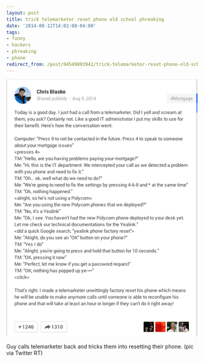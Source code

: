 ```yaml
---
layout: post
title: trick telemarketer reset phone old school phreaking
date: '2014-08-12T14:02:08-04:00'
tags:
- funny
- hackers
- phreaking
- phone
redirect_from: /post/94549893942/trick-telemarketer-reset-phone-old-school-phreaking
---
```

 ![](/images/tumblr_na76syPlsR1tqzrm7o1_540.png)  

Guy calls telemarketer back and tricks them into resetting their phone. (pic via Twitter RT)
